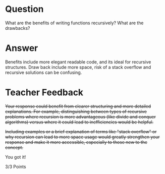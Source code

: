 # Question

What are the benefits of writing functions recursively? What are the drawbacks?

# Answer

Benefits include more elegant readable code, and its ideal for recursive structures. Draw back include more space, risk of a stack overflow and recursive solutions can be confusing.

# Teacher Feedback
~~Your response could benefit from clearer structuring and more detailed explanations. For example, distinguishing between types of recursive problems where recursion is more advantageous (like divide and conquer algorithms) versus where it could lead to inefficiencies would be helpful.~~

~~Including examples or a brief explanation of terms like "stack overflow" or why recursion can lead to more space usage would greatly strengthen your response and make it more accessible, especially to those new to the concept.~~

You got it!

3/3 Points
